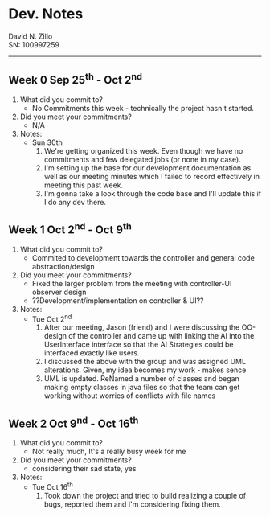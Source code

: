 # Dev. Notes

David N. Zilio\
SN: 100997259

---

## Week 0 Sep 25<sup>th</sup> - Oct 2<sup>nd</sup>

1. What did you commit to?
    * No Commitments this week - technically the project hasn't started.
2. Did you meet your commitments?
    * N/A
3. Notes:
    * Sun 30th
      1. We're getting organized this week. Even though we have no commitments and few delegated jobs (or none in my case).
      2. I'm setting up the base for our development documentation as well as our meeting minutes which I failed to record effectively in meeting this past week.
      3. I'm gonna take a look through the code base and I'll update this if I do any dev there.

## Week 1 Oct 2<sup>nd</sup> - Oct 9<sup>th</sup>

1. What did you commit to?
    * Commited to development towards the controller and general code abstraction/design
2. Did you meet your commitments?
    * Fixed the larger problem from the meeting with controller-UI observer design
    * ??Development/implementation on controller & UI??
3. Notes:
    * Tue Oct 2<sup>nd</sup>
      1. After our meeting, Jason (friend) and I were discussing the OO-design of the controller and came up with linking the AI into the UserInterface interface so that the AI Strategies could be interfaced exactly like users.
      2. I discussed the above with the group and was assigned UML alterations. Given, my idea becomes my work - makes sence
      3. UML is updated. ReNamed a number of classes and began making empty classes in java files so that the team can get working without worries of conflicts with file names

## Week 2 Oct 9<sup>nd</sup> - Oct 16<sup>th</sup>

1. What did you commit to?
    * Not really much, It's a really busy week for me
2. Did you meet your commitments?
    * considering their sad state, yes
3. Notes:
    * Tue Oct 16<sup>th</sup>
      1. Took down the project and tried to build realizing a couple of bugs, reported them and I'm considering fixing them.